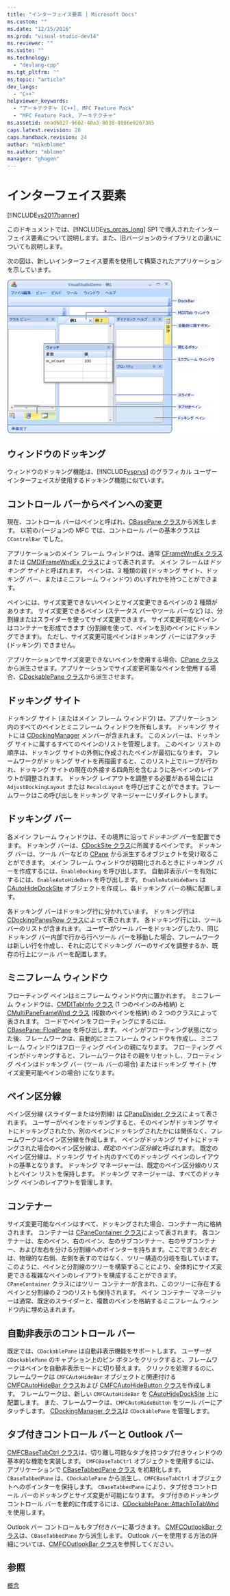 ```yaml
---
title: "インターフェイス要素 | Microsoft Docs"
ms.custom: ""
ms.date: "12/15/2016"
ms.prod: "visual-studio-dev14"
ms.reviewer: ""
ms.suite: ""
ms.technology: 
  - "devlang-cpp"
ms.tgt_pltfrm: ""
ms.topic: "article"
dev_langs: 
  - "C++"
helpviewer_keywords: 
  - "アーキテクチャ [C++], MFC Feature Pack"
  - "MFC Feature Pack, アーキテクチャ"
ms.assetid: eead6827-9602-40a3-8038-8986e8207385
caps.latest.revision: 28
caps.handback.revision: 24
author: "mikeblome"
ms.author: "mblome"
manager: "ghogen"
---
```

# インターフェイス要素
[!INCLUDE[vs2017banner](../assembler/inline/includes/vs2017banner.md)]

このドキュメントでは、[!INCLUDE[vs_orcas_long](../atl/reference/includes/vs_orcas_long_md.md)] SP1 で導入されたインターフェイス要素について説明します。また、旧バージョンのライブラリとの違いについても説明します。  
  
 次の図は、新しいインターフェイス要素を使用して構築されたアプリケーションを示しています。  
  
 ![MFC Feature Pack のアプリケーション例](../mfc/media/mfc_featurepack.png "MFC\_FeaturePack")  
  
## ウィンドウのドッキング  
 ウィンドウのドッキング機能は、[!INCLUDE[vsprvs](../assembler/masm/includes/vsprvs_md.md)] のグラフィカル ユーザー インターフェイスが使用するドッキング機能に似ています。  
  
## コントロール バーからペインへの変更  
 現在、コントロール バーはペインと呼ばれ、[CBasePane クラス](../mfc/reference/cbasepane-class.md)から派生します。  以前のバージョンの MFC では、コントロール バーの基本クラスは `CControlBar` でした。  
  
 アプリケーションのメイン フレーム ウィンドウは、通常 [CFrameWndEx クラス](../mfc/reference/cframewndex-class.md)または [CMDIFrameWndEx クラス](../Topic/CMDIFrameWndEx%20Class.md)によって表されます。  メイン フレームは*ドッキング サイト*と呼ばれます。  ペインは、3 種類の親 \(ドッキング サイト、ドッキング バー、またはミニフレーム ウィンドウ\) のいずれかを持つことができます。  
  
 ペインには、サイズ変更できないペインとサイズ変更できるペインの 2 種類があります。  サイズ変更できるペイン \(ステータス バーやツール バーなど\) は、分割線またはスライダーを使ってサイズ変更できます。  サイズ変更可能なペインはコンテナーを形成できます \(分割線を使って、ペインを別のペインにドッキングできます\)。  ただし、サイズ変更可能ペインはドッキング バーにはアタッチ \(ドッキング\) できません。  
  
 アプリケーションでサイズ変更できないペインを使用する場合、[CPane クラス](../mfc/reference/cpane-class.md)から派生させます。アプリケーションでサイズ変更可能なペインを使用する場合、[CDockablePane クラス](../Topic/CDockablePane%20Class.md)から派生させます。  
  
## ドッキング サイト  
 ドッキング サイト \(またはメイン フレーム ウィンドウ\) は、アプリケーション内のすべてのペインとミニフレーム ウィンドウを所有します。  ドッキング サイトには [CDockingManager](../mfc/reference/cdockingmanager-class.md) メンバーが含まれます。  このメンバーは、ドッキング サイトに属するすべてのペインのリストを管理します。  このペイン リストの順序は、ドッキング サイトの外側に作成されたペインが最初になります。  フレームワークがドッキング サイトを再描画すると、このリスト上でループが行われ、ドッキング サイトの現在の外接する四角形を含むように各ペインのレイアウトが調整されます。  ドッキング レイアウトを調整する必要がある場合には `AdjustDockingLayout` または `RecalcLayout` を呼び出すことができます。フレームワークはこの呼び出しをドッキング マネージャーにリダイレクトします。  
  
## ドッキング バー  
 各メイン フレーム ウィンドウは、その境界に沿って*ドッキング バー*を配置できます。  ドッキング バーは、[CDockSite クラス](../mfc/reference/cdocksite-class.md)に所属するペインです。  ドッキング バーは、ツール バーなどの [CPane](../mfc/reference/cpane-class.md) から派生するオブジェクトを受け取ることができます。  メイン フレーム ウィンドウが初期化されるときにドッキング バーを作成するには、`EnableDocking` を呼び出します。  自動非表示バーを有効にするには、`EnableAutoHideBars` を呼び出します。  `EnableAutoHideBars` は [CAutoHideDockSite](../mfc/reference/cautohidedocksite-class.md) オブジェクトを作成し、各ドッキング バーの横に配置します。  
  
 各ドッキング バーはドッキング行に分かれています。  ドッキング行は [CDockingPanesRow クラス](../mfc/reference/cdockingpanesrow-class.md)によって表されます。  各ドッキング行には、ツール バーのリストが含まれます。  ユーザーがツール バーをドッキングしたり、同じドッキング バー内部で行から行へツール バーを移動した場合、フレームワークは新しい行を作成し、それに応じてドッキング バーのサイズを調整するか、既存の行上にツール バーを配置します。  
  
## ミニフレーム ウィンドウ  
 フローティング ペインはミニフレーム ウィンドウ内に置かれます。  ミニフレーム ウィンドウは、[CMDITabInfo クラス](../Topic/CMDITabInfo%20Class.md) \(1 つのペインのみ格納\) と [CMultiPaneFrameWnd クラス](../mfc/reference/cmultipaneframewnd-class.md) \(複数のペインを格納\) の 2 つのクラスによって表されます。  コードでペインをフローティングにするには、[CBasePane::FloatPane](../Topic/CBasePane::FloatPane.md) を呼び出します。  ペインがフローティング状態になった後、フレームワークは、自動的にミニフレーム ウィンドウを作成し、ミニフレーム ウィンドウはフローティング ペインの親になります。  フローティング ペインがドッキングすると、フレームワークはその親をリセットし、フローティング ペインはドッキング バー \(ツール バーの場合\) またはドッキング サイト \(サイズ変更可能ペインの場合\) になります。  
  
## ペイン区分線  
 ペイン区分線 \(スライダーまたは分割線\) は [CPaneDivider クラス](../mfc/reference/cpanedivider-class.md)によって表されます。  ユーザーがペインをドッキングすると、そのペインがドッキング サイトにドッキングされたか、別のペインにドッキングされたかには関係なく、フレームワークはペイン区分線を作成します。  ペインがドッキング サイトにドッキングされた場合のペイン区分線は、*既定のペイン区分線*と呼ばれます。  既定のペイン区分線は、ドッキング サイト内のすべてのドッキング ペインのレイアウトの基準となります。  ドッキング マネージャーは、既定のペイン区分線のリストとペイン リストを保持します。  ドッキング マネージャーは、すべてのドッキング ペインのレイアウトを管理します。  
  
## コンテナー  
 サイズ変更可能なペインはすべて、ドッキングされた場合、コンテナー内に格納されます。  コンテナーは [CPaneContainer クラス](../mfc/reference/cpanecontainer-class.md)によって表されます。  各コンテナーは、左のペイン、右のペイン、左のサブコンテナー、右のサブコンテナー、および左右を分ける分割線へのポインターを持ちます。ここで言う*左*と*右*は、物理的な右側、左側を表すのではなく、ツリー構造の分岐を指しています。このように、ペインと分割線のツリーを構築することにより、全体的にサイズ変更できる複雑なペインのレイアウトを構成することができます。  `CPaneContainer` クラスにはツリー コンテナーが含まれ、このツリーに存在するペインと分割線の 2 つのリストも保持されます。  ペイン コンテナー マネージャーは通常、既定のスライダーと、複数のペインを格納するミニフレーム ウィンドウ内に埋め込まれます。  
  
## 自動非表示のコントロール バー  
 既定では、`CDockablePane` は自動非表示機能をサポートします。  ユーザーが `CDockablePane` のキャプション上のピン ボタンをクリックすると、フレームワークはペインを自動非表示モードに切り替えます。  クリックを処理するのに、フレームワークは `CMFCAutoHideBar` オブジェクトと関連付ける [CMFCAutoHideBar クラス](../Topic/CMFCAutoHideBar%20Class.md)および [CMFCAutoHideButton クラス](../mfc/reference/cmfcautohidebutton-class.md)を作成します。  フレームワークは、新しい `CMFCAutoHideBar` を [CAutoHideDockSite](../mfc/reference/cautohidedocksite-class.md) 上に配置します。  また、フレームワークは、`CMFCAutoHideButton` をツール バーにアタッチします。  [CDockingManager クラス](../mfc/reference/cdockingmanager-class.md)は `CDockablePane` を管理します。  
  
## タブ付きコントロール バーと Outlook バー  
 [CMFCBaseTabCtrl クラス](../mfc/reference/cmfcbasetabctrl-class.md)は、切り離し可能なタブを持つタブ付きウィンドウの基本的な機能を実装します。  `CMFCBaseTabCtrl` オブジェクトを使用するには、アプリケーションで [CBaseTabbedPane クラス](../mfc/reference/cbasetabbedpane-class.md) を初期化します。  `CBaseTabbedPane` は、`CDockablePane` から派生し、`CMFCBaseTabCtrl` オブジェクトへのポインターを保持します。  `CBaseTabbedPane` により、タブ付きコントロール バーのドッキングとサイズ変更が可能になります。  タブ付きのドッキング コントロール バーを動的に作成するには、[CDockablePane::AttachToTabWnd](../Topic/CDockablePane::AttachToTabWnd.md) を使用します。  
  
 Outlook バー コントロールもタブ付きバーに基づきます。  [CMFCOutlookBar クラス](../mfc/reference/cmfcoutlookbar-class.md)は、`CBaseTabbedPane` から派生します。  Outlook バーを使用する方法の詳細については、[CMFCOutlookBar クラス](../mfc/reference/cmfcoutlookbar-class.md)を参照してください。  
  
## 参照  
 [概念](../mfc/mfc-concepts.md)